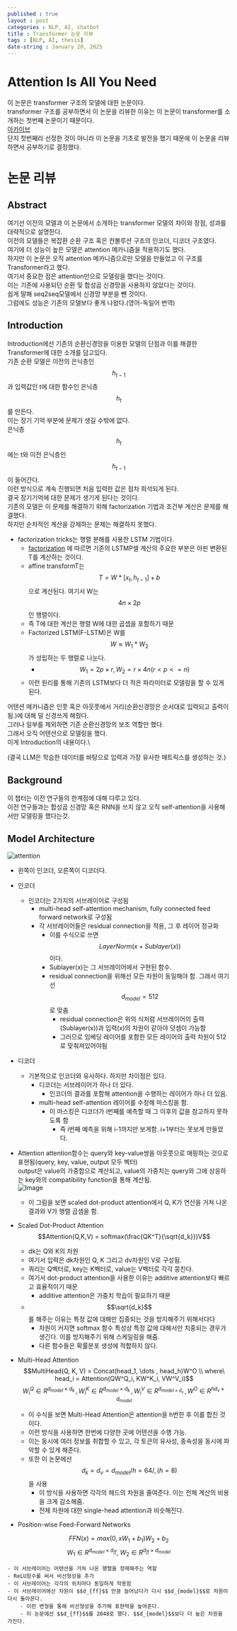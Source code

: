 ```yaml
---
published : true
layout : post
categories : NLP, AI, chatbot
title : Transformer 논문 리뷰
tags : [NLP, AI, thesis]
date-string : January 20, 2025
---
```


# Attention Is All You Need
이 논문은 transformer 구조의 모델에 대한 논문이다.\
transformer 구조를 공부하면서 이 논문을 리뷰한 이유는 이 논문이 transformer를 소개하는 첫번째 논문이기 때문이다.\
[아카이브](https://arxiv.org/abs/1706.03762)\
단지 첫번째라 선정한 것이 아니라 이 논문을 기초로 발전을 했기 때문에 이 논문을 리뷰하면서 공부하기로 결정했다.

# 논문 리뷰

## Abstract
여기선 이전의 모델과 이 논문에서 소개하는 transformer 모델의 차이와 장점, 성과를 대략적으로 설명한다.\
이전의 모델들은 복잡환 순환 구조 혹은 컨볼루션 구조의 인코더, 디코더 구조였다.\
여기에 더 성능이 높은 모델은 attention 메카니즘을 적용하기도 했다.\
하지만 이 논문은 오직 attention 메카니즘으로만 모델을 만들었고 이 구조를 Transformer라고 했다.\
여기서 중요한 점은 attention만으로 모델링을 했다는 것이다.\
이는 기존에 사용되던 순환 및 합성곱 신경망을 사용하지 않았다는 것이다.\
쉽게 말해 seq2seq모델에서 신경망 부분을 뺀 것이다.\
그럼에도 성능은 기존의 모델보다 좋게 나왔다.(영어-독일어 번역)

## Introduction
Introduction에선 기존의 순환신경망을 이용한 모델의 단점과 이를 해결한 Transformer에 대한 소개를 담고있다.\
기존 순환 모델은 이전의 은닉층인 $$h_{t-1}$$ 과 입력값인 t에 대한 함수인 은닉층 $$h_t$$를 만든다.\
이는 장기 기억 부분에 문제가 생길 수밖에 없다.\
은닉층 $$h_t$$에는 t와 이전 은닉층인 $$h_{t-1}$$이 들어간다.\
이런 방식으로 계속 진행되면 처음 입력한 값은 점차 희석되게 된다.\
결국 장기기억에 대한 문제가 생기게 된다는 것이다.\
기존의 모델은 이 문제를 해결하기 위해 factorization 기법과 조건부 계산은 문제를 해결했다.\
하지만 순차적인 계산을 강제하는 문제는 해결하지 못했다.
- factorization tricks는 행렬 분해를 사용한 LSTM 기법이다.
    - [factorization](https://arxiv.org/abs/1703.10722) 에 따르면 기존의 LSTMP셀 계산의 주요한 부분은 아핀 변환된 T를 계산하는 것이다.
    - affine transformT는 $$T = W * [x_t, h_{t-1}] + b$$ 으로 계산된다. 여기서 W는 $$4n \times 2p$$인 행렬이다.
    - 즉 T에 대한 계산은 행렬 W에 대한 곱셉을 포함하기 때문
    - Factorized LSTM(F-LSTM)은 W를 $$W \approx W_1 * W_2$$가 성립하는 두 행렬로 나눈다.
        - $$W_1 = 2p \times r, W_2 = r \times 4n (r < p <= n)$$
    - 이런 원리를 통해 기존의 LSTM보다 더 적은 파라미터로 모델링을 할 수 있게 된다.

어텐션 메카니즘은 인풋 혹은 아웃풋에서 거리(순환신경망은 순서대로 입력되고 출력이 됨.)에 대해 덜 신경쓰게 해줬다.\
그러나 일부를 제외하면 기존 순환신경망의 보조 역할만 했다.\
그래서 오직 어텐션으로 모델링을 했다.\
이게 Introduction의 내용이다.\

(결국 LLM은 학습한 데이터를 바탕으로 입력과 가장 유사한 매트릭스를 생성하는 것.)
## Background

이 챕터는 이전 연구들의 한계점에 대해 다루고 있다.\
이전 연구들과는 합성곱 신경망 혹은 RNN을 쓰지 않고 오직 self-attention을 사용해서만 모델링을 했다는것.

## Model Architecture
![attention](https://github.com/user-attachments/assets/083d3233-91ff-43f9-8647-bdc19f14edd8)

- 왼쪽이 인코더, 오른쪽이 디코더다.
- 인코더
    - 인코더는 2가지의 서브레이어로 구성됨
        - multi-head self-attention mechanism, fully connected feed forward network로 구성됨
        - 각 서브레이어들은 residual connection을 적용, 그 후 레이어 정규화
            - 이를 수식으로 쓰면 $$LayerNorm(x + Sublayer(x))$$이다.
            - Sublayer(x)는 그 서브레이어에서 구현된 함수.
            - residual connection을 위해선 모든 차원이 동일해야 함. 그래서 여기선 $$d_{model}=512$$로 맞춤
                - residual connection은 위의 식처럼 서브레이어의 출력(Sublayer(x))과 입력(x)의 차원이 같아야 덧셈이 가능함
                - 그러므로 임베딩 레이어를 포함한 모든 레이어의 출력 차원이 512로 맞춰져있어야됨
- 디코더
    - 기본적으로 인코더와 유사하다. 하지만 차이점은 있다.
        - 디코더는 서브레이어가 하나 더 있다.
            - 인코더의 결과를 포함해 attention을 수행하는 레이어가 하나 더 있음.
        - multi-head self-attention 레이어를 수정해 마스킹을 함.
            - 이 마스킹은 디코더가 i번째를 예측할 때 그 이후의 값을 참고하지 못하도록 함
                - 즉 i번째 예측을 위해 i-1까지만 보게함. i+1부터는 못보게 만들었다.

- Attention
attention함수는 query와 key-value쌍을 아웃풋으로 매핑하는 것으로 표현됨(query, key, value, output 모두 벡터)\
output은 value의 가중합으로 계산되고, value의 가중치는 query와 그에 상응하는 key와의 compatibility function을 통해 계산됨.\
![Image](https://github.com/user-attachments/assets/b66f2dfe-d36c-444f-94a8-ffca65e5b8e0)

    - 이 그림을 보면 scaled dot-product attention에서 Q, K가 연산을 거쳐 나온 결과와 V가 행렬 곱셈을 함.

- Scaled Dot-Product Attention
$$Attention(Q,K,V) = softmax(\frac{QK^T}{\sqrt{d_k}})V$$
    - dk는 Q와 K의 차원
    - 여기서 입력은 dk차원인 Q, K 그리고 dv차원인 V로 구성됨.
    - 쿼리는 Q벡터로, key는 K벡터로, value는 V벡터로 각각 뭉친다.
    - 여기서 dot-product attention을 사용한 이유는 additive attention보다 빠르고 효율적이기 때문
        - additive attention은 가중치 학습이 필요하기 때문
    - $$\sqrt{d_k}$$를 해주는 이유는 특정 값에 대해만 집중되는 것을 방지해주기 위해서다다
        - 차원이 커지면 softmax 함수 특성상 특정 값에 대해서만 치중되는 경우가 생긴다. 이를 방지해주기 위해 스케일링을 해줌.
        - 다른 함수들은 확률분포 생성에 적합하지 않다.

- Multi-Head Attention
$$MultiHead(Q, K, V) = Concat(head_1, \dots , head_h)W^O \\ where\ head_i = Attention(QW^Q_i, KW^K_i, VW^V_i)$$
$$W^Q_i \in R^{d_{model} \times d_k} \, , W^K_i \in R^{d_{model} \times d_k} \, , W^V_i \in R^{d_{model \times d_v}} \, , W^O \in R^{hd_v \times d_{model}}$$

    - 이 수식을 보면 Multi-Head Attention은 attention을 h번한 후 이를 합친 것이다.
    - 이런 방식을 사용하면 한번에 다양한 곳에 어텐션을 수행 가능.
    - 이는 동시에 여러 정보를 취합할 수 있고, 각 토큰의 유사성, 종속성을 동시에 파악할 수 있게 해준다.
    - 또한 이 논문에선 $$d_k = d_v = d_{model} / h = 64 /, (h = 8)$$을 사용
        - 이 방식을 사용하면 각각의 헤드의 차원을 줄여준다. 이는 전체 계산의 비용을 크게 감소해줌.
        - 전체 차원에 대한 single-head attention과 비슷해진다.


- Position-wise Feed-Forward Networks

$$FFN(x) = max(0, xW_1 + b_1)W_2 + b_2$$
$$W_1 \in R^{d_{model} \times d_{ff}} ,\ W_2 \in R^{d_{ff} \times d_{model}}$$

    - 이 서브레이어는 어텐션을 거쳐 나온 행렬을 정제해주는 역할
    - ReLU함수를 써서 비선형성을 추가
    - 이 서브레이어는 각각의 위치마다 동일하게 작용함
    - 이 서브레이어에선 차원이 $$d_{ff}$$ 만큼 늘어났다가 다시 $$d_{model}$$로 차원이 다시 돌아온다.
        - 이런 변형을 통해 비선형성을 추가해 표현력을 높여준다.
        - 이 논문에선 $$d_{ff}$$를 2048로 했다. $$d_{model}$$보다 더 높은 차원을 가진다.
